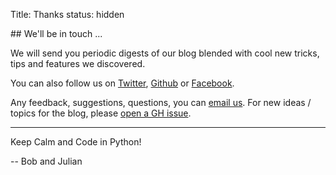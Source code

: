 Title: Thanks
status: hidden

## We'll be in touch ...

We will send you periodic digests of our blog blended with cool new tricks, tips and features we discovered.

You can also follow us on <a href="https://twitter.com/pybites" target="_blank">Twitter</a>, <a href="https://github.com/pybites" target="_blank">Github</a> or <a href="https://www.facebook.com/groups/1305028816183522/" target="_blank">Facebook</a>.

Any feedback, suggestions, questions, you can [email us](mailto:pybitesblog@gmail.com). For new ideas / topics for the blog, please [open a GH issue](https://github.com/pybites/blog_ideas/issues/new).

---

Keep Calm and Code in Python!

-- Bob and Julian
